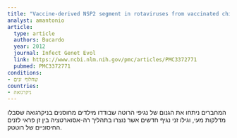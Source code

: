 ```yaml
---
title: "Vaccine-derived NSP2 segment in rotaviruses from vaccinated children with gastroenteritis in Nicaragua"
analyst: amantonio
article:
  type: article
  authors: Bucardo
  year: 2012
  journal: Infect Genet Evol
  link: https://www.ncbi.nlm.nih.gov/pmc/articles/PMC3372771
  pubmed: PMC3372771
conditions:
- שחלוף זנים
countries:
- ניקרגואה
---
```


המחברים ניתחו את הגנום של נגיפי הרוטה שבודדו מילדים מחוסנים בניקרגואה שסבלו מדלקות מעי, וגילו זני נגיף חדשים אשר נוצרו בתהליך רה-אסוארטציה בין זן פראי לזנים החיסוניים של רוטטק.
